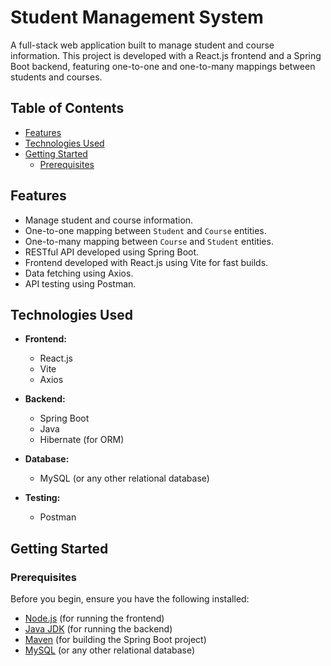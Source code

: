 # Student Management System

A full-stack web application built to manage student and course information. This project is developed with a React.js frontend and a Spring Boot backend, featuring one-to-one and one-to-many mappings between students and courses.

## Table of Contents

- [Features](#features)
- [Technologies Used](#technologies-used)
- [Getting Started](#getting-started)
  - [Prerequisites](#prerequisites)

## Features

- Manage student and course information.
- One-to-one mapping between `Student` and `Course` entities.
- One-to-many mapping between `Course` and `Student` entities.
- RESTful API developed using Spring Boot.
- Frontend developed with React.js using Vite for fast builds.
- Data fetching using Axios.
- API testing using Postman.

## Technologies Used

- **Frontend:**
  - React.js
  - Vite
  - Axios

- **Backend:**
  - Spring Boot
  - Java
  - Hibernate (for ORM)

- **Database:**
  - MySQL (or any other relational database)

- **Testing:**
  - Postman

## Getting Started

### Prerequisites

Before you begin, ensure you have the following installed:

- [Node.js](https://nodejs.org/) (for running the frontend)
- [Java JDK](https://www.oracle.com/java/technologies/javase-jdk11-downloads.html) (for running the backend)
- [Maven](https://maven.apache.org/) (for building the Spring Boot project)
- [MySQL](https://www.mysql.com/) (or any other relational database)

